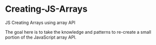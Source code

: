 # Creating-JS-Arrays
JS Creating Arrays using array API

The goal here is to take the knowledge and patterns to re-create a small portion of the JavaScript array API.

